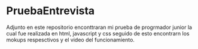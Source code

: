 # PruebaEntrevista
Adjunto en este repositorio enconttraran mi prueba de progrmador junior la cual fue realizada en html, javascript y css seguido de esto encontrarn los mokups respesctivos y el video del funcionamiento.
